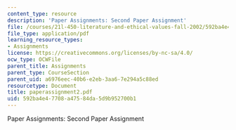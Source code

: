 ```yaml
---
content_type: resource
description: 'Paper Assignments: Second Paper Assignment'
file: /courses/21l-450-literature-and-ethical-values-fall-2002/592ba4e47708a47584da5d9b952700b1_paperassignment2.pdf
file_type: application/pdf
learning_resource_types:
- Assignments
license: https://creativecommons.org/licenses/by-nc-sa/4.0/
ocw_type: OCWFile
parent_title: Assignments
parent_type: CourseSection
parent_uid: a6976eec-40b6-e2eb-3aa6-7e294a5c88ed
resourcetype: Document
title: paperassignment2.pdf
uid: 592ba4e4-7708-a475-84da-5d9b952700b1
---
```

Paper Assignments: Second Paper Assignment